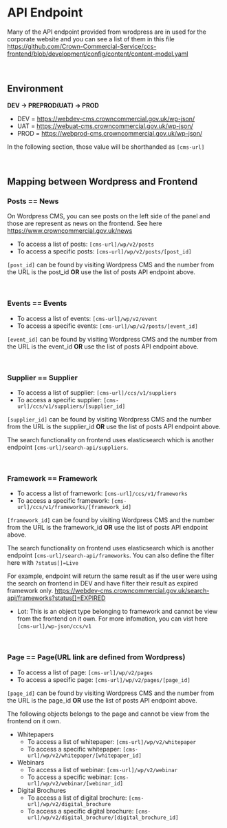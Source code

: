 # API Endpoint

Many of the API endpoint provided from wrodpress are in used for the corporate website and you can see a list of them in this file 
https://github.com/Crown-Commercial-Service/ccs-frontend/blob/development/config/content/content-model.yaml

<br />

## Environment 

**DEV -> PREPROD(UAT) -> PROD**

* DEV = https://webdev-cms.crowncommercial.gov.uk/wp-json/
* UAT = https://webuat-cms.crowncommercial.gov.uk/wp-json/
* PROD = https://webprod-cms.crowncommercial.gov.uk/wp-json/

In the following section, those value will be shorthanded as `[cms-url]`

<br />

## Mapping between Wordpress and Frontend

### **Posts == News**
On Wordpress CMS, you can see posts on the left side of the panel and those are represent as news on the frontend. See here https://www.crowncommercial.gov.uk/news

* To access a list of posts: `[cms-url]/wp/v2/posts`
* To access a specific posts: `[cms-url]/wp/v2/posts/[post_id]`

`[post_id]` can be found by visiting Wordpress CMS and the number from the URL is the post_id **OR** use the list of posts API endpoint above.

<br />

### **Events == Events** 

* To access a list of events: `[cms-url]/wp/v2/event`
* To access a specific events: `[cms-url]/wp/v2/posts/[event_id]`

`[event_id]` can be found by visiting Wordpress CMS and the number from the URL is the event_id **OR** use the list of posts API endpoint above.

<br />

### **Supplier == Supplier** 

* To access a list of supplier: `[cms-url]/ccs/v1/suppliers`
* To access a specific supplier: `[cms-url]/ccs/v1/suppliers/[supplier_id]`

`[supplier_id]` can be found by visiting Wordpress CMS and the number from the URL is the supplier_id **OR** use the list of posts API endpoint above.

The search functionality on frontend uses elasticsearch which is another endpoint `[cms-url]/search-api/suppliers`. 

<br />

### **Framework == Framework** 

* To access a list of framework: `[cms-url]/ccs/v1/frameworks`
* To access a specific framework: `[cms-url]/ccs/v1/frameworks/[framework_id]`

`[framework_id]` can be found by visiting Wordpress CMS and the number from the URL is the framework_id **OR** use the list of posts API endpoint above.

The search functionality on frontend uses elasticsearch which is another endpoint `[cms-url]/search-api/frameworks`. You can also define the filter here with `?status[]=Live`

For example, endpoint will return the same result as if the user were using the search on frontend in DEV and have filter their result as expired framework only. https://webdev-cms.crowncommercial.gov.uk/search-api/frameworks?status[]=EXPIRED


* Lot: This is an object type belonging to framework and cannot be view from the frontend on it own.
For more infomation, you can vist here `[cms-url]/wp-json/ccs/v1`

<br />

### **Page == Page(URL link are defined from Wordpress)**

* To access a list of page: `[cms-url]/wp/v2/pages`
* To access a specific page: `[cms-url]/wp/v2/pages/[page_id]`

`[page_id]` can be found by visiting Wordpress CMS and the number from the URL is the page_id **OR** use the list of posts API endpoint above.

The following objects belongs to the page and cannot be view from the frontend on it own.
* Whitepapers
    * To access a list of whitepaper: `[cms-url]/wp/v2/whitepaper`
    * To access a specific whitepaper: `[cms-url]/wp/v2/whitepaper/[whitepaper_id]`
* Webinars
    * To access a list of webinar: `[cms-url]/wp/v2/webinar`
    * To access a specific webinar: `[cms-url]/wp/v2/webinar/[webinar_id]`
* Digital Brochures
    * To access a list of digital brochure: `[cms-url]/wp/v2/digital_brochure`
    * To access a specific digital brochure: `[cms-url]/wp/v2/digital_brochure/[digital_brochure_id]`